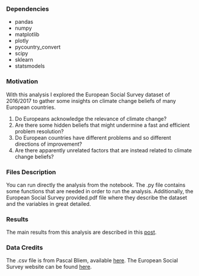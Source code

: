 ### Dependencies
- pandas
- numpy
- matplotlib
- plotly
- pycountry_convert
- scipy
- sklearn
- statsmodels

### Motivation
With this analysis I explored the European Social Survey dataset of 2016/2017 to gather some insights on climate change beliefs of many European countries.
1. Do Europeans acknowledge the relevance of climate change?
2. Are there some hidden beliefs that might undermine a fast and efficient problem resolution?
3. Do European countries have different problems and so different directions of improvement?
4. Are there apparently unrelated factors that are instead related to climate change beliefs?

### Files Description
You can run directly the analysis from the notebook. The .py file contains some functions that are needed in order to run the analysis. Additionally, the European Social Survey provided.pdf file where they describe the dataset and the variables in great detailed.

### Results
The main results from this analysis are described in this [post](https://medium.com/@francescoromandini/what-do-europeans-think-about-climate-change-ebd8aadee9b8).

### Data Credits
The .csv file is from Pascal Bliem, available [here](https://www.kaggle.com/datasets/pascalbliem/european-social-survey-ess-8-ed21-201617/code).
The European Social Survey website can be found [here](https://www.europeansocialsurvey.org/).

